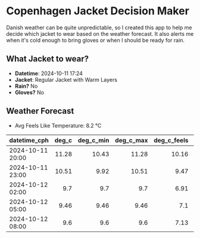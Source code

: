 
# Copenhagen Jacket Decision Maker

Danish weather can be quite unpredictable, so I created this app to help me decide which jacket to wear based on the weather forecast. 
It also alerts me when it's cold enough to bring gloves or when I should be ready for rain.

## What Jacket to wear?

- **Datetime**: 2024-10-11 17:24
- **Jacket**: Regular Jacket with Warm Layers
- **Rain?** No
- **Gloves?** No

## Weather Forecast
- Avg Feels Like Temperature: 8.2 °C

| datetime_cph     |   deg_c |   deg_c_min |   deg_c_max |   deg_c_feels | weather   | wind   | rain   |
|:-----------------|--------:|------------:|------------:|--------------:|:----------|:-------|:-------|
| 2024-10-11 20:00 |   11.28 |       10.43 |       11.28 |         10.16 | Clouds    | High   | None   |
| 2024-10-11 23:00 |   10.51 |        9.92 |       10.51 |          9.47 | Clouds    | High   | None   |
| 2024-10-12 02:00 |    9.7  |        9.7  |        9.7  |          6.91 | Clouds    | High   | None   |
| 2024-10-12 05:00 |    9.46 |        9.46 |        9.46 |          7.1  | Clouds    | Low    | None   |
| 2024-10-12 08:00 |    9.6  |        9.6  |        9.6  |          7.13 | Clouds    | Low    | None   |
        